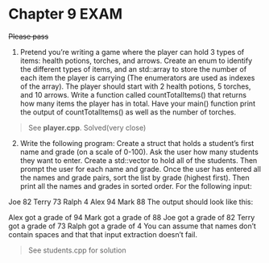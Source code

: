 # Chapter 9 EXAM 

~~Please pass~~

1. Pretend you’re writing a game where the player can hold 3 types of items: health potions, torches, and arrows. Create an enum to identify the different types of items, and an std::array to store the number of each item the player is carrying (The enumerators are used as indexes of the array). The player should start with 2 health potions, 5 torches, and 10 arrows. Write a function called countTotalItems() that returns how many items the player has in total. Have your main() function print the output of countTotalItems() as well as the number of torches.

> See **player.cpp**.
Solved(very close)

2. Write the following program: Create a struct that holds a student’s first name and grade (on a scale of 0-100). Ask the user how many students they want to enter. Create a std::vector to hold all of the students. Then prompt the user for each name and grade. Once the user has entered all the names and grade pairs, sort the list by grade (highest first). Then print all the names and grades in sorted order.
For the following input:

Joe
82
Terry
73
Ralph
4
Alex
94
Mark
88
The output should look like this:

Alex got a grade of 94
Mark got a grade of 88
Joe got a grade of 82
Terry got a grade of 73
Ralph got a grade of 4
You can assume that names don’t contain spaces and that that input extraction doesn’t fail.

> See students.cpp for solution